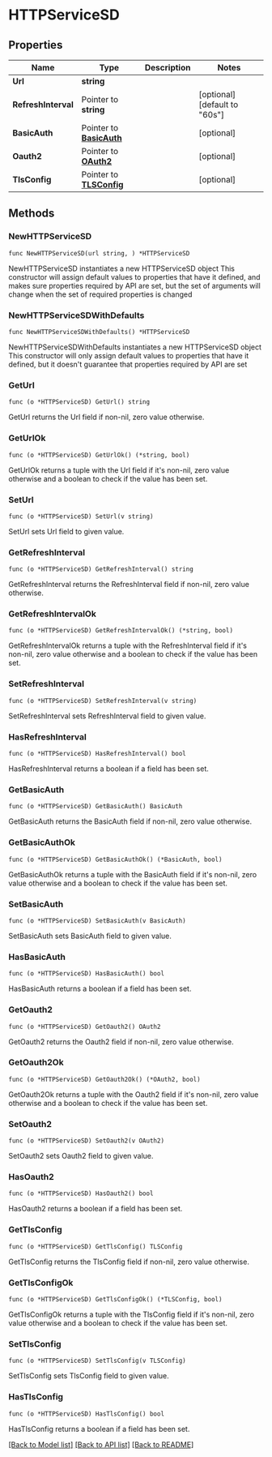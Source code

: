 # HTTPServiceSD

## Properties

Name | Type | Description | Notes
------------ | ------------- | ------------- | -------------
**Url** | **string** |  | 
**RefreshInterval** | Pointer to **string** |  | [optional] [default to "60s"]
**BasicAuth** | Pointer to [**BasicAuth**](BasicAuth.md) |  | [optional] 
**Oauth2** | Pointer to [**OAuth2**](OAuth2.md) |  | [optional] 
**TlsConfig** | Pointer to [**TLSConfig**](TLSConfig.md) |  | [optional] 

## Methods

### NewHTTPServiceSD

`func NewHTTPServiceSD(url string, ) *HTTPServiceSD`

NewHTTPServiceSD instantiates a new HTTPServiceSD object
This constructor will assign default values to properties that have it defined,
and makes sure properties required by API are set, but the set of arguments
will change when the set of required properties is changed

### NewHTTPServiceSDWithDefaults

`func NewHTTPServiceSDWithDefaults() *HTTPServiceSD`

NewHTTPServiceSDWithDefaults instantiates a new HTTPServiceSD object
This constructor will only assign default values to properties that have it defined,
but it doesn't guarantee that properties required by API are set

### GetUrl

`func (o *HTTPServiceSD) GetUrl() string`

GetUrl returns the Url field if non-nil, zero value otherwise.

### GetUrlOk

`func (o *HTTPServiceSD) GetUrlOk() (*string, bool)`

GetUrlOk returns a tuple with the Url field if it's non-nil, zero value otherwise
and a boolean to check if the value has been set.

### SetUrl

`func (o *HTTPServiceSD) SetUrl(v string)`

SetUrl sets Url field to given value.


### GetRefreshInterval

`func (o *HTTPServiceSD) GetRefreshInterval() string`

GetRefreshInterval returns the RefreshInterval field if non-nil, zero value otherwise.

### GetRefreshIntervalOk

`func (o *HTTPServiceSD) GetRefreshIntervalOk() (*string, bool)`

GetRefreshIntervalOk returns a tuple with the RefreshInterval field if it's non-nil, zero value otherwise
and a boolean to check if the value has been set.

### SetRefreshInterval

`func (o *HTTPServiceSD) SetRefreshInterval(v string)`

SetRefreshInterval sets RefreshInterval field to given value.

### HasRefreshInterval

`func (o *HTTPServiceSD) HasRefreshInterval() bool`

HasRefreshInterval returns a boolean if a field has been set.

### GetBasicAuth

`func (o *HTTPServiceSD) GetBasicAuth() BasicAuth`

GetBasicAuth returns the BasicAuth field if non-nil, zero value otherwise.

### GetBasicAuthOk

`func (o *HTTPServiceSD) GetBasicAuthOk() (*BasicAuth, bool)`

GetBasicAuthOk returns a tuple with the BasicAuth field if it's non-nil, zero value otherwise
and a boolean to check if the value has been set.

### SetBasicAuth

`func (o *HTTPServiceSD) SetBasicAuth(v BasicAuth)`

SetBasicAuth sets BasicAuth field to given value.

### HasBasicAuth

`func (o *HTTPServiceSD) HasBasicAuth() bool`

HasBasicAuth returns a boolean if a field has been set.

### GetOauth2

`func (o *HTTPServiceSD) GetOauth2() OAuth2`

GetOauth2 returns the Oauth2 field if non-nil, zero value otherwise.

### GetOauth2Ok

`func (o *HTTPServiceSD) GetOauth2Ok() (*OAuth2, bool)`

GetOauth2Ok returns a tuple with the Oauth2 field if it's non-nil, zero value otherwise
and a boolean to check if the value has been set.

### SetOauth2

`func (o *HTTPServiceSD) SetOauth2(v OAuth2)`

SetOauth2 sets Oauth2 field to given value.

### HasOauth2

`func (o *HTTPServiceSD) HasOauth2() bool`

HasOauth2 returns a boolean if a field has been set.

### GetTlsConfig

`func (o *HTTPServiceSD) GetTlsConfig() TLSConfig`

GetTlsConfig returns the TlsConfig field if non-nil, zero value otherwise.

### GetTlsConfigOk

`func (o *HTTPServiceSD) GetTlsConfigOk() (*TLSConfig, bool)`

GetTlsConfigOk returns a tuple with the TlsConfig field if it's non-nil, zero value otherwise
and a boolean to check if the value has been set.

### SetTlsConfig

`func (o *HTTPServiceSD) SetTlsConfig(v TLSConfig)`

SetTlsConfig sets TlsConfig field to given value.

### HasTlsConfig

`func (o *HTTPServiceSD) HasTlsConfig() bool`

HasTlsConfig returns a boolean if a field has been set.


[[Back to Model list]](../README.md#documentation-for-models) [[Back to API list]](../README.md#documentation-for-api-endpoints) [[Back to README]](../README.md)


